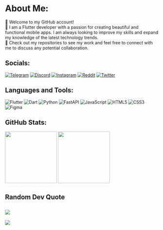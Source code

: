 # About Me:
🔹️ Welcome to my GitHub account!<br />🔹️ I am a Flutter developer with a passion for creating beautiful and functional mobile apps. I am always looking to improve my skills and expand my knowledge of the latest technology trends.<br />🔹️ Check out my repositories to see my work and feel free to connect with me to discuss any potential collaboration.

## Socials:
[![Telegram](https://img.shields.io/badge/Telegram-blue?logo=Telegram&logoColor=white)](https://t.me/tw0ch) [![Discord](https://img.shields.io/badge/Discord-%237289DA.svg?logo=discord&logoColor=white)](https://discordapp.com/users/371333543928004639) [![Instagram](https://img.shields.io/badge/Instagram-%23E4405F.svg?logo=Instagram&logoColor=white)](https://instagram.com/tw0ch) [![Reddit](https://img.shields.io/badge/Reddit-%23FF4500.svg?logo=Reddit&logoColor=white)](https://reddit.com/user/tw0ch) [![Twitter](https://img.shields.io/badge/Twitter-%231DA1F2.svg?logo=Twitter&logoColor=white)](https://twitter.com/tw0ch1) 

## Languages and Tools:
![Flutter](https://img.shields.io/badge/Flutter-%2302569B.svg?style=for-the-badge&logo=Flutter&logoColor=white) ![Dart](https://img.shields.io/badge/dart-%230175C2.svg?style=for-the-badge&logo=dart&logoColor=white) ![Python](https://img.shields.io/badge/python-3670A0?style=for-the-badge&logo=python&logoColor=ffdd54) ![FastAPI](https://img.shields.io/badge/FastAPI-005571?style=for-the-badge&logo=fastapi) ![JavaScript](https://img.shields.io/badge/javascript-%23323330.svg?style=for-the-badge&logo=javascript&logoColor=%23F7DF1E) ![HTML5](https://img.shields.io/badge/html5-%23E34F26.svg?style=for-the-badge&logo=html5&logoColor=white) ![CSS3](https://img.shields.io/badge/css3-%231572B6.svg?style=for-the-badge&logo=css3&logoColor=white) ![Figma](https://img.shields.io/badge/figma-%23F24E1E.svg?style=for-the-badge&logo=figma&logoColor=white)

## GitHub Stats:
<p align="left">
<img src="https://github-readme-stats-six-plum-52.vercel.app/api?username=tw0ch&theme=react&hide_border=true&include_all_commits=true&count_private=true" height="170"/>
<img src="https://github-readme-stats-six-plum-52.vercel.app/api/top-langs/?username=tw0ch&theme=react&hide_border=true&include_all_commits=true&count_private=false&layout=compact" height="170"/>
</p>

## Random Dev Quote
![](https://quotes-github-readme.vercel.app/api?type=horizontal&theme=tokyonight)
---
[![](https://visitcount.itsvg.in/api?id=tw0ch&label=Profile%20Views&color=0&icon=7&pretty=true)](https://visitcount.itsvg.in)
